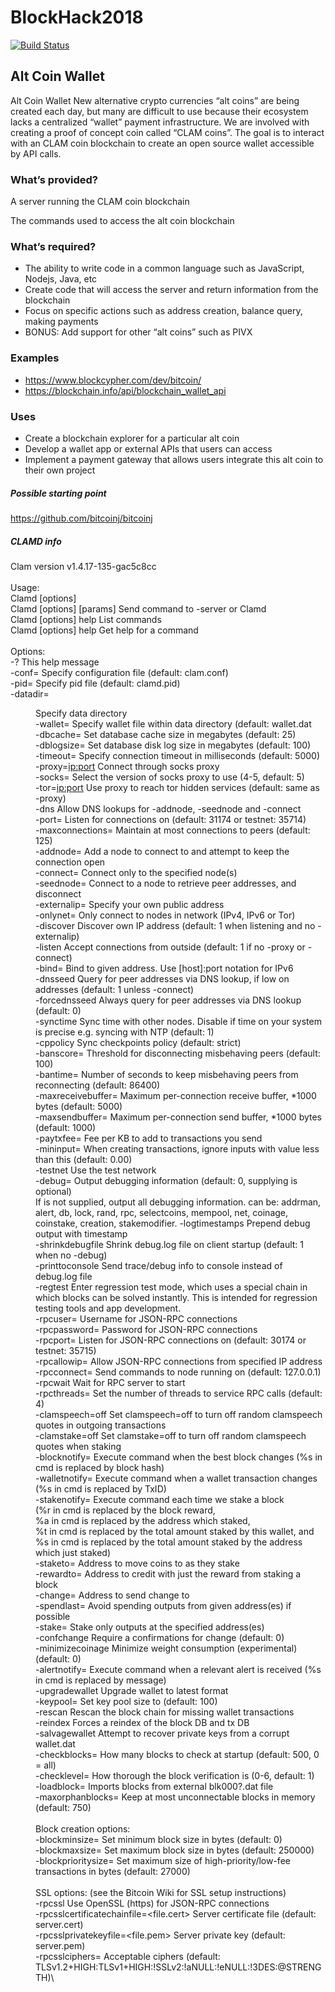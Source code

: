 # BlockHack2018

[![Build Status](https://travis-ci.org/tlherr/AltCoinWallet.svg?branch=master)](https://travis-ci.org/tlherr/AltCoinWallet)

## Alt Coin Wallet

Alt Coin Wallet
New alternative crypto currencies “alt coins” are being created each day, but many
are difficult to use because their ecosystem lacks a centralized “wallet” payment infrastructure. 
We are involved with creating a proof of concept coin called “CLAM coins”. The goal is to interact with an CLAM
coin blockchain to create an open source wallet accessible by API calls.

### What’s provided?

A server running the CLAM coin blockchain

The commands used to access the alt coin blockchain

### What’s required?

* The ability to write code in a common language such as JavaScript, Nodejs, Java, etc
* Create code that will access the server and return information from the blockchain
* Focus on specific actions such as address creation, balance query, making payments
* BONUS: Add support for other “alt coins” such as PIVX

### Examples

* https://www.blockcypher.com/dev/bitcoin/
* https://blockchain.info/api/blockchain_wallet_api

### Uses

* Create a blockchain explorer for a particular alt coin
* Develop a wallet app or external APIs that users can access
* Implement a payment gateway that allows users integrate this alt coin to their own project

##### Possible starting point

https://github.com/bitcoinj/bitcoinj

##### CLAMD info 

Clam version v1.4.17-135-gac5c8cc\
\
Usage:\
  Clamd [options]\
  Clamd [options] <command> [params]  Send command to -server or Clamd\
  Clamd [options] help                List commands\
  Clamd [options] help <command>      Get help for a command\
\
Options:\
  -?                     This help message\
  -conf=<file>           Specify configuration file (default: clam.conf)\
  -pid=<file>            Specify pid file (default: clamd.pid)\
  -datadir=<dir>         Specify data directory\
  -wallet=<file>         Specify wallet file within data directory (default: wallet.dat\
  -dbcache=<n>           Set database cache size in megabytes (default: 25)\
  -dblogsize=<n>         Set database disk log size in megabytes (default: 100)\
  -timeout=<n>           Specify connection timeout in milliseconds (default: 5000)\
  -proxy=<ip:port>       Connect through socks proxy\
  -socks=<n>             Select the version of socks proxy to use (4-5, default: 5)\
  -tor=<ip:port>         Use proxy to reach tor hidden services (default: same as -proxy)\
  -dns                   Allow DNS lookups for -addnode, -seednode and -connect\
  -port=<port>           Listen for connections on <port> (default: 31174 or testnet: 35714)\
  -maxconnections=<n>    Maintain at most <n> connections to peers (default: 125)\
  -addnode=<ip>          Add a node to connect to and attempt to keep the connection open\
  -connect=<ip>          Connect only to the specified node(s)\
  -seednode=<ip>         Connect to a node to retrieve peer addresses, and disconnect\
  -externalip=<ip>       Specify your own public address\
  -onlynet=<net>         Only connect to nodes in network <net> (IPv4, IPv6 or Tor)\
  -discover              Discover own IP address (default: 1 when listening and no -externalip)\
  -listen                Accept connections from outside (default: 1 if no -proxy or -connect)\
  -bind=<addr>           Bind to given address. Use [host]:port notation for IPv6\
  -dnsseed               Query for peer addresses via DNS lookup, if low on addresses (default: 1 unless -connect)\
  -forcednsseed          Always query for peer addresses via DNS lookup (default: 0)\
  -synctime              Sync time with other nodes. Disable if time on your system is precise e.g. syncing with NTP (default: 1)\
  -cppolicy              Sync checkpoints policy (default: strict)\
  -banscore=<n>          Threshold for disconnecting misbehaving peers (default: 100)\
  -bantime=<n>           Number of seconds to keep misbehaving peers from reconnecting (default: 86400)\
  -maxreceivebuffer=<n>  Maximum per-connection receive buffer, <n>*1000 bytes (default: 5000)\
  -maxsendbuffer=<n>     Maximum per-connection send buffer, <n>*1000 bytes (default: 1000)\
  -paytxfee=<amt>        Fee per KB to add to transactions you send\
  -mininput=<amt>        When creating transactions, ignore inputs with value less than this (default: 0.00)\
  -testnet               Use the test network\
  -debug=<category>      Output debugging information (default: 0, supplying <category> is optional)\
If <category> is not supplied, output all debugging information.
<category> can be: addrman, alert, db, lock, rand, rpc, selectcoins, mempool, net, coinage, coinstake, creation, stakemodifier.
  -logtimestamps         Prepend debug output with timestamp\
  -shrinkdebugfile       Shrink debug.log file on client startup (default: 1 when no -debug)\
  -printtoconsole        Send trace/debug info to console instead of debug.log file\
  -regtest               Enter regression test mode, which uses a special chain in which blocks can be solved instantly. This is intended for regression testing tools and app development.\
  -rpcuser=<user>        Username for JSON-RPC connections\
  -rpcpassword=<pw>      Password for JSON-RPC connections\
  -rpcport=<port>        Listen for JSON-RPC connections on <port> (default: 30174 or testnet: 35715)\
  -rpcallowip=<ip>       Allow JSON-RPC connections from specified IP address\
  -rpcconnect=<ip>       Send commands to node running on <ip> (default: 127.0.0.1)\
  -rpcwait               Wait for RPC server to start\
  -rpcthreads=<n>        Set the number of threads to service RPC calls (default: 4)\
  -clamspeech=off        Set clamspeech=off to turn off random clamspeech quotes in outgoing transactions\
  -clamstake=off         Set clamstake=off to turn off random clamspeech quotes when staking\
  -blocknotify=<cmd>     Execute command when the best block changes (%s in cmd is replaced by block hash)\
  -walletnotify=<cmd>    Execute command when a wallet transaction changes (%s in cmd is replaced by TxID)\
  -stakenotify=<cmd>     Execute command each time we stake a block\
                         (%r in cmd is replaced by the block reward,\
                          %a in cmd is replaced by the address which staked,\
                          %t in cmd is replaced by the total amount staked by this wallet, and\
                          %s in cmd is replaced by the total amount staked by the address which just staked)\
  -staketo=<addr>        Address to move coins to as they stake\
  -rewardto=<addr>       Address to credit with just the reward from staking a block\
  -change=<addr>         Address to send change to\
  -spendlast=<addr>      Avoid spending outputs from given address(es) if possible\
  -stake=<addr>          Stake only outputs at the specified address(es)\
  -confchange            Require a confirmations for change (default: 0)\
  -minimizecoinage       Minimize weight consumption (experimental) (default: 0)\
  -alertnotify=<cmd>     Execute command when a relevant alert is received (%s in cmd is replaced by message)\
  -upgradewallet         Upgrade wallet to latest format\
  -keypool=<n>           Set key pool size to <n> (default: 100)\
  -rescan                Rescan the block chain for missing wallet transactions\
  -reindex               Forces a reindex of the block DB and tx DB\
  -salvagewallet         Attempt to recover private keys from a corrupt wallet.dat\
  -checkblocks=<n>       How many blocks to check at startup (default: 500, 0 = all)\
  -checklevel=<n>        How thorough the block verification is (0-6, default: 1)\
  -loadblock=<file>      Imports blocks from external blk000?.dat file\
  -maxorphanblocks=<n>   Keep at most <n> unconnectable blocks in memory (default: 750)\
\
Block creation options:\
  -blockminsize=<n>      Set minimum block size in bytes (default: 0)\
  -blockmaxsize=<n>      Set maximum block size in bytes (default: 250000)\
  -blockprioritysize=<n> Set maximum size of high-priority/low-fee transactions in bytes (default: 27000)\
\
SSL options: (see the Bitcoin Wiki for SSL setup instructions)\
  -rpcssl                                  Use OpenSSL (https) for JSON-RPC connections\
  -rpcsslcertificatechainfile=<file.cert>  Server certificate file (default: server.cert)\
  -rpcsslprivatekeyfile=<file.pem>         Server private key (default: server.pem)\
  -rpcsslciphers=<ciphers>                 Acceptable ciphers (default: TLSv1.2+HIGH:TLSv1+HIGH:!SSLv2:!aNULL:!eNULL:!3DES:@STRENGTH)\